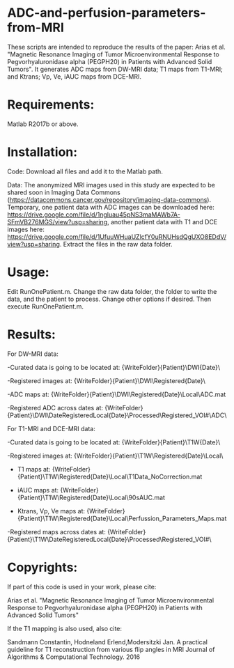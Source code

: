 # ADC-and-perfusion-parameters-from-MRI
These scripts are intended to reproduce the results of the paper: Arias et al. "Magnetic Resonance Imaging of Tumor Microenvironmental Response to Pegvorhyaluronidase alpha (PEGPH20) in Patients with Advanced Solid Tumors". It generates ADC maps from DW-MRI data; T1 maps from T1-MRI; and Ktrans; Vp, Ve, iAUC maps from DCE-MRI.

# Requirements: 
Matlab R2017b or above.

# Installation: 
Code: Download all files and add it to the Matlab path. 

Data: The anonymized MRI images used in this study are expected to be shared soon in Imaging Data Commons (https://datacommons.cancer.gov/repository/imaging-data-commons). Temporary, one patient data with ADC images can be downloaded here: https://drive.google.com/file/d/1ngluau45pNS3maMAWb7A-SFmVB276MGS/view?usp=sharing, another patient data with T1 and DCE images here: https://drive.google.com/file/d/1UfuuWHuaUZlcfY0uRNUHsdQgUXO8EDdV/view?usp=sharing. Extract the files in the raw data folder.

# Usage:
Edit RunOnePatient.m. Change the raw data folder, the folder to write the data, and the patient to process. 
Change other options if desired. Then execute RunOnePatient.m.


# Results: 
For DW-MRI data:

-Curated data is going to be located at: {WriteFolder}\{Patient}\DWI\{Date}\

-Registered images at: {WriteFolder}\{Patient}\DWI\Registered\{Date}\

-ADC maps at: {WriteFolder}\{Patient}\DWI\Registered\{Date}\Local\ADC.mat

-Registered ADC across dates at: {WriteFolder}\{Patient}\DWI\DateRegisteredLocal\{Date}\Processed\Registered_VOI#\ADC\

For T1-MRI and DCE-MRI data:

-Curated data is going to be located at: {WriteFolder}\{Patient}\T1W\{Date}\

-Registered images at: {WriteFolder}\{Patient}\T1W\Registered\{Date}\Local\

- T1 maps at: {WriteFolder}\{Patient}\T1W\Registered\{Date}\Local\T1Data_NoCorrection.mat

- iAUC maps at: {WriteFolder}\{Patient}\T1W\Registered\{Date}\Local\90sAUC.mat

- Ktrans, Vp, Ve maps at: {WriteFolder}\{Patient}\T1W\Registered\{Date}\Local\Perfussion_Parameters_Maps.mat

-Registered maps across dates at: {WriteFolder}\{Patient}\T1W\DateRegisteredLocal\{Date}\Processed\Registered_VOI#\



# Copyrights: 
If part of this code is used in your work, please cite:

Arias et al. "Magnetic Resonance Imaging of Tumor Microenvironmental Response to Pegvorhyaluronidase alpha (PEGPH20) in Patients with Advanced Solid Tumors"

If the T1 mapping is also used, also cite:

Sandmann Constantin, Hodneland Erlend,Modersitzki Jan. A practical guideline for T1 reconstruction from various flip angles in MRI Journal of Algorithms & Computational
Technology. 2016
